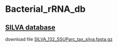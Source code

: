 # Bacterial_rRNA_db

## [SILVA database](https://www.arb-silva.de)

download file [ SILVA_132_SSUParc_tax_silva.fasta.gz](https://www.arb-silva.de/fileadmin/silva_databases/release_132/Exports/SILVA_132_SSUParc_tax_silva.fasta.gz)


